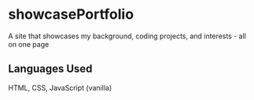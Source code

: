 # showcasePortfolio
 A site that showcases my background, coding projects, and interests - all on one page


## Languages Used
HTML, CSS, JavaScript (vanilla)

